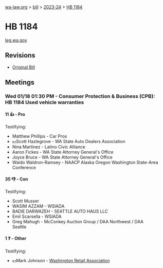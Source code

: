 [wa-law.org](/) > [bill](/bill/) > [2023-24](/bill/2023-24/) > [HB 1184](/bill/2023-24/hb/1184/)

# HB 1184
[leg.wa.gov](https://app.leg.wa.gov/billsummary?BillNumber=1184&Year=2023&Initiative=false)

## Revisions
* [Original Bill](1/)

## Meetings
### Wed 01/18 01:30 PM - Consumer Protection & Business (CPB): HB 1184 Used vehicle warranties
#### 11 👍 - Pro
Testifying:
* Matthew Phillips - Car Pros
* 💵Scott Hazlegrove - WA State Auto Dealers Association
* Nina Martinez - Latino Civic Alliance
* Aaron Fickes - WA State Attorney General's Office
* Joyce Bruce - WA State Attorney General's Office
* Waldo Waldron-Ramsey - NAACP Alaska Oregon Washington State-Area Conference

#### 35 👎 - Con
Testifying:
* Scott Musser
* WASIM AZZAM - WSIADA
* BADIE DARWAZEH - SEATTLE AUTO HAUS LLC
* Emil Scarsella - WSIADA
* Greg Mahugh - McConkey Auction Group / DAA Northwest / DAA Seattle

#### 1 ❓ - Other
Testifying:
* 💵Mark Johnson - [Washington Retail Association](/org/washington_retail_association/)
